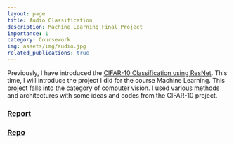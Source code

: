 ```yaml
---
layout: page
title: Audio Classification
description: Machine Learning Final Project
importance: 1
category: Coursework
img: assets/img/audio.jpg
related_publications: true
---
```


Previously, I have introduced the [CIFAR-10 Classification using ResNet](https://scaliaven.github.io/blog/2025/cifar/). This time, I will introduce the project I did for the course Machine Learning. This project falls into the category of computer vision. I used various methods and architectures with some ideas and codes from the CIFAR-10 project.

### [Report](/assets/pdf/ML_project.pdf)

### [Repo](https://github.com/scaliaven/ML_contest)
